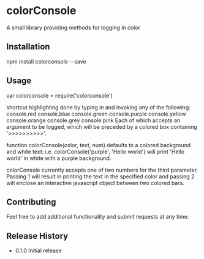 colorConsole
=========

A small library providing methods for logging in color

## Installation

  npm install colorconsole --save

## Usage

  var colorconsole = require('colorconsole')

  shortcut highlighting done by typing in and invoking any of the following:
  console.red
  console.blue
  console.green
  console.purple
  console.yellow
  console.orange
  console.grey
  console.pink
  Each of which accepts an argument to be logged, which will be preceded by
  a colored box containing '>>>>>>>>>>'.

  function colorConsole(color, text, num) defaults to a colored background and white
  text:
    i.e. colorConsole('purple', 'Hello world') will print 'Hello world' in white
    with a purple background.

  colorConsole currently accepts one of two numbers for the third parameter.
  Passing 1 will result in printing the text in the specified color and
  passing 2 will enclose an interactive javascript object between two colored
  bars.

## Contributing

Feel free to add additional functionality and submit requests at any time.

## Release History

* 0.1.0 Initial release
